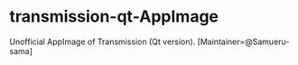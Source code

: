 # transmission-qt-AppImage
Unofficial AppImage of Transmission (Qt version). [Maintainer=@Samueru-sama] 
